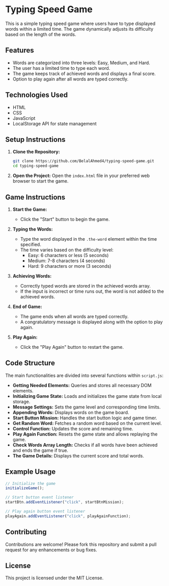 # Typing Speed Game

This is a simple typing speed game where users have to type displayed words within a limited time. The game dynamically adjusts its difficulty based on the length of the words.

## Features

- Words are categorized into three levels: Easy, Medium, and Hard.
- The user has a limited time to type each word.
- The game keeps track of achieved words and displays a final score.
- Option to play again after all words are typed correctly.

## Technologies Used

- HTML
- CSS
- JavaScript
- LocalStorage API for state management

## Setup Instructions

1. **Clone the Repository:**
   ```bash
   git clone https://github.com/BelalAhmed4/typing-speed-game.git
   cd typing-speed-game
   ```

2. **Open the Project:**
   Open the `index.html` file in your preferred web browser to start the game.

## Game Instructions

1. **Start the Game:**
   - Click the "Start" button to begin the game.

2. **Typing the Words:**
   - Type the word displayed in the `.the-word` element within the time specified.
   - The time varies based on the difficulty level:
     - Easy: 6 characters or less (5 seconds)
     - Medium: 7-8 characters (4 seconds)
     - Hard: 9 characters or more (3 seconds)

3. **Achieving Words:**
   - Correctly typed words are stored in the achieved words array.
   - If the input is incorrect or time runs out, the word is not added to the achieved words.

4. **End of Game:**
   - The game ends when all words are typed correctly.
   - A congratulatory message is displayed along with the option to play again.

5. **Play Again:**
   - Click the "Play Again" button to restart the game.

## Code Structure

The main functionalities are divided into several functions within `script.js`:

- **Getting Needed Elements:** Queries and stores all necessary DOM elements.
- **Initializing Game State:** Loads and initializes the game state from local storage.
- **Message Settings:** Sets the game level and corresponding time limits.
- **Appending Words:** Displays words on the game board.
- **Start Button Mission:** Handles the start button logic and game timer.
- **Get Random Word:** Fetches a random word based on the current level.
- **Control Function:** Updates the score and remaining time.
- **Play Again Function:** Resets the game state and allows replaying the game.
- **Check Words Array Length:** Checks if all words have been achieved and ends the game if true.
- **The Game Details:** Displays the current score and total words.

## Example Usage

```javascript
// Initialize the game
initializeGame();

// Start button event listener
startBtn.addEventListener("click", startBtnMission);

// Play again button event listener
playAgain.addEventListener("click", playAgainFunction);
```

## Contributing

Contributions are welcome! Please fork this repository and submit a pull request for any enhancements or bug fixes.

## License

This project is licensed under the MIT License.
